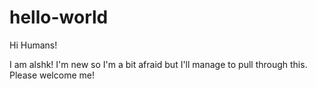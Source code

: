 # hello-world

Hi Humans!

I am alshk!
I'm new so I'm a bit afraid but I'll manage to pull through this.
Please welcome me!
